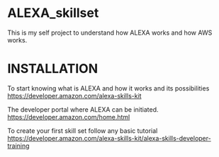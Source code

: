 # ALEXA_skillset
This is my self project to understand how ALEXA works and how AWS works.

# INSTALLATION

To start knowing what is ALEXA and how it works and its possibilities  
https://developer.amazon.com/alexa-skills-kit

The developer portal where ALEXA can be initiated.
https://developer.amazon.com/home.html

To create your first skill set follow any basic tutorial 
https://developer.amazon.com/alexa-skills-kit/alexa-skills-developer-training

